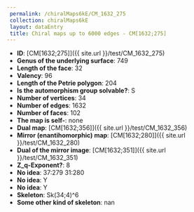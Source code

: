```yaml
--- 
 permalink: /chiralMaps6kE/CM_1632_275 
 collection: chiralMaps6kE
 layout: dataEntry
 title: Chiral maps up to 6000 edges - CM[1632;275]
---
```


- **ID**: [CM[1632;275]]({{ site.url }}/test/CM_1632_275)
- **Genus of the underlying surface**: 749
- **Length of the face**: 32
- **Valency**: 96
- **Length of the Petrie polygon**: 204
- **Is the automorphism group solvable?**: S
- **Number of vertices**: 34
- **Number of edges**: 1632
- **Number of faces**: 102
- **The map is self-**: none
- **Dual map**: [CM[1632;356]]({{ site.url }}/test/CM_1632_356)
- **Mirror (enantihomorphic) map**: [CM[1632;280]]({{ site.url }}/test/CM_1632_280)
- **Dual of the mirror image**: [CM[1632;351]]({{ site.url }}/test/CM_1632_351)
- **Z_q-Exponent?**: 8
- **No idea**:  37:279 31:280
- **No idea**: Y
- **No idea**: Y
- **Skeleton**: Sk(34;4)^6
- **Some other kind of skeleton**: nan
